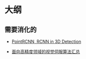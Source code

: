 # 大纲


## 需要消化的

- [PointRCNN, RCNN in 3D Detection](https://zhuanlan.zhihu.com/p/59296237)



- [面向高精度领域的视觉伺服算法汇总](https://zhuanlan.zhihu.com/p/107108027)